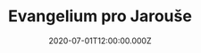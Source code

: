 ---
title: Evangelium pro Jarouše
status: Published
date: 2020-07-01T12:00:00.000Z
text: |-
  Já vím,\
  žebych měl napravit svý cesty,\
  přestat krást,\
  přestat pít,\
  přestat lhát

  a když se polepším\
  a budu mít to štěstí,\
  ten na hoře možná,\
  bude mně mít rád

  jenže bojím se,\
  že žádný nebe není\
  a všechno je jen veteš z učebnic,\
  tak k čemu milost,\
  nebo zatracení,\
  když stejně všichni umřem,\
  a dál už nic?\
  Tak k čemu život,\
  nebo zatracení,\
  když stejně všichni umřem,\
  a dál už nic?

  Né já nevěřim,\
  že život je jen náhoda!\
  Já chci aby byl bůh z velkým B!\
  Ale chci aby řek mi,\
  pane svoboda,\
  pojďte,odvedu vás do nebe,\
  já chci jen aby řek mi pane svoboda!\
  Pojďte,odvedu vás do nebe!!!

  tam hudba bude hrát,\
  a tančit budou andělé,\
  a bílí hadry ať mi oblečou,\
  a holky bílí jako sníh,\
  bílí pentle ve vlasech,\
  moje bílí tělo odvezou'!

  tam hudba bude hrát,\
  a tančit budou andělé,\
  a bílí hadry ať mi oblečou,\
  a holky bílí jako sníh,\
  bílí pentle ve vlasech,\
  moje bílí tělo odvezou'!
---